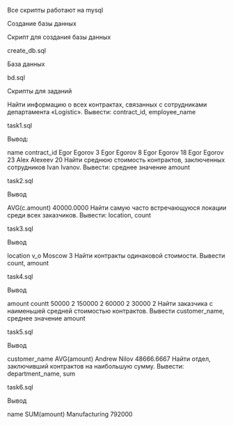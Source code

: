 Все скрипты работают на mysql

Создание базы данных

Cкрипт для создания базы данных

create_db.sql

База данных

bd.sql

Скрипты для заданий

Найти информацию о всех контрактах, связанных с сотрудниками департамента «Logistic». Вывести: contract_id, employee_name

task1.sql

Вывод:

name	contract_id
Egor Egorov	3
Egor Egorov	8
Egor Egorov	18
Egor Egorov	23
Alex Alexeev	20
Найти среднюю стоимость контрактов, заключенных сотрудников Ivan Ivanov. Вывести: среднее значение amount

task2.sql

Вывод

AVG(c.amount)
40000.0000
Найти самую часто встречающуюся локации среди всех заказчиков. Вывести: location, count

task3.sql

Вывод

location	v_o
Moscow	3
Найти контракты одинаковой стоимости. Вывести count, amount

task4.sql

Вывод

amount	countt
50000	2
150000	2
60000	2
30000	2
Найти заказчика с наименьшей средней стоимостью контрактов. Вывести customer_name, среднее значение amount

task5.sql

Вывод

customer_name	AVG(amount)
Andrew Nilov	48666.6667
Найти отдел, заключивший контрактов на наибольшую сумму. Вывести: department_name, sum

task6.sql

Вывод

name	SUM(amount)
Manufacturing	792000
